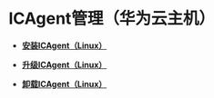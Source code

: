 # ICAgent管理（华为云主机）<a name="aom_02_0097"></a>

-   **[安装ICAgent（Linux）](安装ICAgent（Linux）.md)**  

-   **[升级ICAgent（Linux）](升级ICAgent（Linux）.md)**  

-   **[卸载ICAgent（Linux）](卸载ICAgent（Linux）.md)**  


